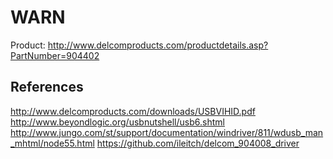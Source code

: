 WARN
====

Product: http://www.delcomproducts.com/productdetails.asp?PartNumber=904402




References
----------
http://www.delcomproducts.com/downloads/USBVIHID.pdf
http://www.beyondlogic.org/usbnutshell/usb6.shtml
http://www.jungo.com/st/support/documentation/windriver/811/wdusb_man_mhtml/node55.html
https://github.com/ileitch/delcom_904008_driver
